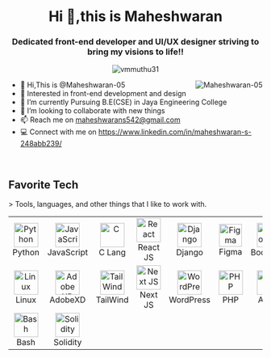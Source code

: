 

<h1 align="center">Hi 👋,this is Maheshwaran </h1>
<h3 align="center">Dedicated front-end developer and UI/UX designer striving to bring my visions to life!!</h3>

<p align="center"> <img src="https://komarev.com/ghpvc/?username=Maheshwaran-05&label=Profile%20views&color=0e75b6&style=flat" alt="vmmuthu31" /> </p>
<a href="@Maheshwaran-05">
  <img src="https://github-readme-stats.vercel.app/api?username=Maheshwaran-05&show_icons=true&theme=react&count_private=true&include_all_commits=true" alt="Maheshwaran-05" align="right" />
</a>

- 👋 Hi,This is @Maheshwaran-05
- 👀 Interested in front-end development and design
- 🌱 I’m currently Pursuing B.E(CSE) in Jaya Engineering College
- 💞️ I’m looking to collaborate with new things 
- 📫 Reach me on maheshwarans542@gmail.com
- 💻  Connect with me on https://www.linkedin.com/in/maheshwaran-s-248abb239/

<br>

<h2 align="left" id=""Maheshwaran-05>Favorite Tech</h2>
> Tools, languages, and other things that I like to work with.

<table align="center">
  <tr>
    <td align="center" width="96">
      <a href="#Maheshwaran-05">
        <img src="https://upload.wikimedia.org/wikipedia/commons/thumb/c/c3/Python-logo-notext.svg/1200px-Python-logo-notext.svg.png" width="48" height="48" alt="Python" />
      </a>
      <br>Python
    </td>
    <td align="center" width="96">
      <a href="#Maheshwaran-05">
        <img src="https://upload.wikimedia.org/wikipedia/commons/thumb/9/99/Unofficial_JavaScript_logo_2.svg/1024px-Unofficial_JavaScript_logo_2.svg.png" width="48" height="48" alt="JavaScript" />
      </a>
      <br>JavaScript
    </td>
     <td align="center" width="96"> 
      <a href="#Maheshwaran-05" >
        <img src="https://img.icons8.com/color/452/c-programming.png" width="48" height="48" alt="C" />
      </a>
      <br>C Lang
    </td>
     <td align="center" width="96">
      <a href="#Maheshwaran-05">
        <img src="https://brandlogos.net/wp-content/uploads/2020/09/react-logo.png" width="48" height="48" alt="React" />
      </a>
      <br>React JS
    </td>
     <td align="center" width="96">
      <a href="#Maheshwaran-05">
        <img src="https://cdn.worldvectorlogo.com/logos/django.svg" width="48" height="48" alt="Django" />
      </a>
      <br>Django
    </td>
     <td align="center" width="96">
      <a href="#Maheshwaran-05">
        <img src="https://upload.wikimedia.org/wikipedia/commons/3/33/Figma-logo.svg" width="45" height="45" alt="Figma" />
      </a>
      <br>Figma
       <td align="center" width="96">
      <a href="#Maheshwaran-05">
        <img src="https://cdn.worldvectorlogo.com/logos/bootstrap-4.svg" width="48" height="48" alt="Bootstrap" />
      </a>
      <br>Bootstrap
    </td>
    <td align="center" width="96">
      <a href="#Maheshwaran-05">
        <img src="https://upload.wikimedia.org/wikipedia/commons/thumb/d/d9/Node.js_logo.svg/590px-Node.js_logo.svg.png" width="48" height="48" alt="Node JS" />
      </a>
      <br>Node JS
    </td>
     <td align="center" width="96"> 
      <a href="#Maheshwaran-05" >
        <img src="https://w7.pngwing.com/pngs/956/695/png-transparent-mongodb-original-wordmark-logo-icon-thumbnail.png" width="48" height="48" alt="Mongo DB" />
      </a>
      <br>MongoDB
    </td>
  </tr>
  <td align="center" width="96">
      <a href="#Maheshwaran-05" >
        <img src="https://camo.githubusercontent.com/d7574156c7a1844d3c2907bae0e76254cca759290c08e08a6ef2bd7543c8c0ca/68747470733a2f2f692e6962622e636f2f737331374b47302f63376238313133323437666563643833626439623565643562643366333464352d72656d6f766562672d707265766965772e706e67" width="48" height="48" alt="Linux" />
      </a>
      <br>Linux
   <td align="center" width="96"> 
      <a href="#Maheshwaran-05" >
        <img src="https://download.logo.wine/logo/Adobe_XD/Adobe_XD-Logo.wine.png" width="48" height="48" alt="Adobe XD" />
      </a>
      <br>AdobeXD
    </td>
  <td align="center" width="96">
      <a href="#Maheshwaran-05">
        <img src="https://upload.wikimedia.org/wikipedia/commons/thumb/d/d5/Tailwind_CSS_Logo.svg/2048px-Tailwind_CSS_Logo.svg.png" width="48" height="48" alt="TailWind" />
      </a>
      <br>TailWind
    </td>
       <td align="center" width="96"> 
      <a href="#Maheshwaran-05" >
        <img src="https://cdn.worldvectorlogo.com/logos/next-js.svg" width="48" height="48" alt="Next JS" />
      </a>
      <br>Next JS
    </td>
   <td align="center"  width="96">
      <a href="#Maheshwaran-05">
        <img src="https://upload.wikimedia.org/wikipedia/commons/thumb/9/98/WordPress_blue_logo.svg/480px-WordPress_blue_logo.svg.png" width="48" height="48" alt="WordPress" />
      </a>
      <br>WordPress
    </td>
  <td align="center" width="96">
      <a href="#Maheshwaran-05" >
        <img src="https://i.ibb.co/LzmYpDX/146-1466902-php-logo-png-transparent-php-logo-png-png-removebg-preview.png" width="48" height="48" alt="PHP" />
      </a>
      <br>PHP
    </td>
   <td align="center" width="96">
      <a href="#Maheshwaran-05">
        <img src="https://i.ibb.co/jDGr3z0/azure-removebg-preview.png" width="48" height="48" alt="Azure" />
      </a>
      <br>Azure
    </td>
    <td align="center" width="96">
      <a href="#Maheshwaran-05" >
        <img src="https://upload.wikimedia.org/wikipedia/commons/thumb/3/3f/Git_icon.svg/1200px-Git_icon.svg.png" width="48" height="48" alt="Git" />
      </a>
      <br>Git
    </td>
               <td align="center" width="96"> 
      <a href="#Maheshwaran-05" >
        <img src="https://brandeps.com/logo-download/G/Google-Cloud-logo-vector-01.svg" width="48" height="48" alt="Google Cloud" />
      </a>
      <br>G Cloud
    </td>
  </tr>
   <tr>
    <td align="center" width="96">
      <a href="#Maheshwaran-05">
        <img src="https://bashlogo.com/img/symbol/png/full_colored_dark.png" width="48" height="48" alt="Bash" />
      </a>
      <br>Bash
    </td>
    <td align="center" width="96">
      <a href="#Maheshwaran-05">
        <img src="https://cdn.icon-icons.com/icons2/2107/PNG/512/file_type_solidity_icon_130156.png" width="48" height="48" alt="Solidity" />
      </a>
      <br>Solidity
    </td>
  </tr>
    
</table>




